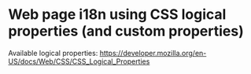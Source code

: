 # Web page i18n using CSS logical properties (and custom properties)

Available logical properties: https://developer.mozilla.org/en-US/docs/Web/CSS/CSS_Logical_Properties
